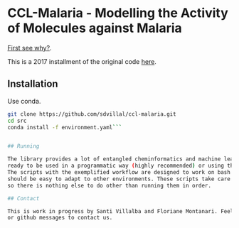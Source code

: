 # CCL-Malaria - Modelling the Activity of Molecules against Malaria

[First see why?](http://www.tdtproject.org/challenge-1---malaria-hts.html).

This is a 2017 installment of the original code [here](https://github.com/sdvillal/ccl-malaria/tree/original-submission).

## Installation

Use conda.

```sh
git clone https://github.com/sdvillal/ccl-malaria.git
cd src
conda install -f environment.yaml```


## Running

The library provides a lot of entangled cheminformatics and machine learning functionality,
ready to be used in a programmatic way (highly recommended) or using the command line.
The scripts with the exemplified workflow are designed to work on bash shells in linux, but they
should be easy to adapt to other environments. These scripts take care of downloading the data,
so there is nothing else to do other than running them in order.

## Contact

This is work in progress by Santi Villalba and Floriane Montanari. Feel free to use the issue tracker
or github messages to contact us.
